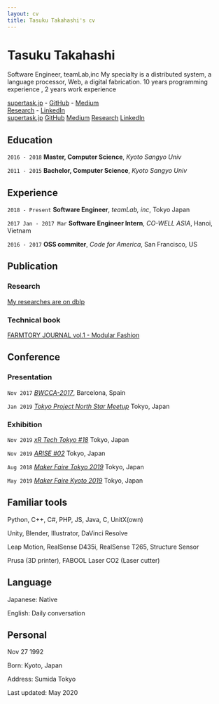 ```yaml
---
layout: cv
title: Tasuku Takahashi's cv
---
```


# Tasuku Takahashi
Software Engineer, teamLab,inc
My specialty is a distributed system, a language processor, Web, a digital fabrication. 10 years programming experience , 2 years work experience

<!--<a href="firstname.lastname@helsinki.fi">firstname.lastname@helsinki.fi</a> - +358 (0)2 941 51617-->
<div id="webaddress" class="only_show_on_web">
  <a href="https://supertask.jp"><i class="fas fa-home"></i> supertask.jp</a> -
  <a href="https://github.com/supertask"><i class="fab fa-github"></i> GitHub</a> -
  <a href="https://medium.com/@pythor"><i class="fab fa-medium"></i> Medium</a><br />
  <a href="https://dblp.org/pers/hd/t/Takahashi:Tasuku"><i class="fas fa-university"></i> Research</a> -
  <!--<a href="https://www.youtube.com/channel/UCM7uAAwOleF5AtsEe3x9Qzg"><i class="fab fa-youtube"></i> YouTube</a>-->
  <a href="https://www.linkedin.com/in/supertask/"><i class="fab fa-linkedin"></i> LinkedIn</a><br />
</div>

<div id="webaddress_pdf" class="only_show_on_pdf">
  <a href="https://supertask.jp"><i class="fas fa-home"></i> supertask.jp</a>
  <a href="https://github.com/supertask"><i class="fab fa-github"></i> GitHub</a>
  <a href="https://medium.com/@pythor"><i class="fab fa-medium"></i> Medium</a>
  <a href="https://dblp.org/pers/hd/t/Takahashi:Tasuku"><i class="fas fa-university"></i> Research</a>
  <!--<a href="https://www.youtube.com/channel/UCM7uAAwOleF5AtsEe3x9Qzg"><i class="fab fa-youtube"></i> YouTube</a>-->
  <a href="https://www.linkedin.com/in/supertask/"><i class="fab fa-linkedin"></i> LinkedIn</a><br />
</div>

## Education

`2016 - 2018`
**Master, Computer Science**, *Kyoto Sangyo Univ*

`2011 - 2015`
**Bachelor, Computer Science**, *Kyoto Sangyo Univ*

## Experience
`2018 - Present`
**Software Engineer**, *teamLab, inc*, Tokyo Japan

`2017 Jan - 2017 Mar`
**Software Engineer Intern**, *CO-WELL ASIA*, Hanoi, Vietnam

`2016 - 2017`
**OSS commiter**, *Code for America*, San Francisco, US


## Publication
### Research
[My researches are on dblp](https://dblp.org/pers/hd/t/Takahashi:Tasuku)

### Technical book
[FARMTORY JOURNAL vol.1 - Modular Fashion](https://farmtory.booth.pm/items/1317978)

## Conference

### Presentation
`Nov 2017`
*[BWCCA-2017](http://voyager.ce.fit.ac.jp/conf/bwcca/2017/)*, Barcelona, Spain

`Jan 2019`
*[Tokyo Project North Star Meetup](https://vrtokyo.connpass.com/event/111295/)* Tokyo, Japan

### Exhibition
`Nov 2019`
*[xR Tech Tokyo #18](https://vrtokyo.connpass.com/event/151017/)* Tokyo, Japan

`Nov 2019`
*[ARISE #02](https://arise2.peatix.com/)* Tokyo, Japan

`Aug 2018`
*[Maker Faire Tokyo 2019](https://makezine.jp/event/makers-mft2019/m0256/)* Tokyo, Japan

`May 2019`
*[Maker Faire Kyoto 2019](https://makezine.jp/event/makers-mfk2019/m0028/)* Tokyo, Japan

## Familiar tools
Python, C++, C#, PHP, JS, Java, C, UnitX(own)

Unity, Blender, Illustrator, DaVinci Resolve

Leap Motion, RealSense D435i, RealSense T265, Structure Sensor

Prusa (3D printer), FABOOL Laser CO2 (Laser cutter)

## Language
Japanese: Native

English: Daily conversation

## Personal
Nov 27 1992

Born: Kyoto, Japan

Address: Sumida Tokyo

<!--<br/><span class="only_show_on_pdf">職歴詳細は次のページ</span>-->

Last updated: May 2020<br/><br/>
